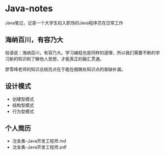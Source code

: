 # Java-notes
Java笔记，记录一个大学生初入职场的Java程序员在日常工作

## 海纳百川，有容乃大

俗语说：海纳百川，有容乃大。学习编程也是同样的道理，所以我们需要不断的学习新的知识和了解他人思想，才能真正的融汇贯通。

廖雪峰老师的知识总结亮点在于能在细微处知识点的查缺补漏。

## 设计模式

- 创建型模式
- 结构型模式
- 行为型模式

## 个人简历

- 沈金勇-Java开发工程师.md
- 沈金勇-Java开发工程师.pdf
